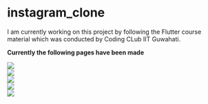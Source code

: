 # instagram_clone

I am currently working on this project by following the Flutter course material which was conducted by Coding CLub IIT Guwahati.

<b>Currently the following pages have been made</b>

<img src="readmeAssets\Flutter_pics\choices.jpg">
<br>
<img src="readmeAssets\Flutter_pics\login.jpg">
<br>
<img src="readmeAssets\Flutter_pics\signup.jpg">
<br>
<img src="readmeAssets\Flutter_pics\home1.jpg">
<br>
<img src="readmeAssets\Flutter_pics\home2.jpg">
<br>
